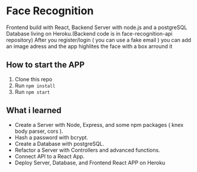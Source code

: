 Face Recognition
=========================================

Frontend build with React, Backend Server with node.js and a postgreSQL Database living on Heroku.(Backend code is in face-recognition-api repository)
After you register/login ( you can use a fake email ) you can add an image adress and the app highlites the face with a box arround it

How to start the APP
----------------------------

1. Clone this repo
2. Run `npm install`
3. Run `npm start`


What i learned
----------------------------

* Create a Server with Node, Express, and some npm packages ( knex body parser, cors ). 
* Hash a password with bcrypt.
* Create a Database with postgreSQL.
* Refactor a Server with Controllers and advanced functions.
* Connect API to a React App.
* Deploy Server, Database, and Frontend React APP on Heroku


